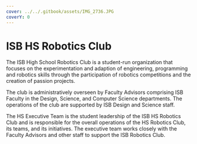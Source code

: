 ```yaml
---
cover: ../../.gitbook/assets/IMG_2736.JPG
coverY: 0
---
```


# ISB HS Robotics Club

The ISB High School Robotics Club is a student-run organization that focuses on the experimentation and adaption of engineering, programming and robotics skills through the participation of robotics competitions and the creation of passion projects.&#x20;

The club is administratively overseen by Faculty Advisors comprising ISB Faculty in the Design, Science, and Computer Science departments. The operations of the club are supported by ISB Design and Science staff.&#x20;

The HS Executive Team is the student leadership of the ISB HS Robotics Club and is responsible for the overall operations of the HS Robotics Club, its teams, and its initiatives. The executive team works closely with the Faculty Advisors and other staff to support the ISB Robotics Club.
